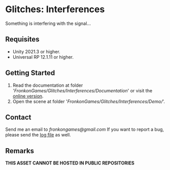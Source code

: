 # Glitches: Interferences

Something is interfering with the signal...

## Requisites

* Unity 2021.3 or higher.
* Universal RP 12.1.11 or higher. 

## Getting Started

1. Read the documentation at folder '_FronkonGames/Glitches/Interferences/Documentation_' or visit the [online version](https://fronkongames.github.io/store/glitches/).
2. Open the scene at folder '_FronkonGames/Glitches/Interferences/Demo/_'.

## Contact

Send me an email to _fronkongames@gmail.com_ If you want to report a bug, please send the [log file](https://docs.unity3d.com/Manual/LogFiles.html) as well.

## Remarks

**THIS ASSET CANNOT BE HOSTED IN PUBLIC REPOSITORIES**

